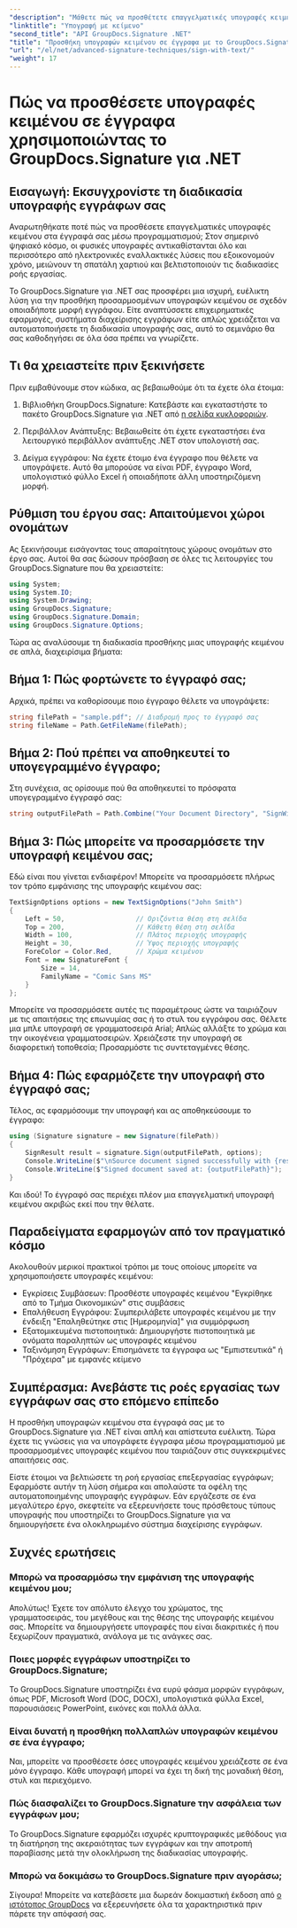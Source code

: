 ```yaml
---
"description": "Μάθετε πώς να προσθέτετε επαγγελματικές υπογραφές κειμένου σε οποιαδήποτε μορφή εγγράφου με το GroupDocs.Signature για .NET. Απλή υλοποίηση με πλήρη παραδείγματα κώδικα."
"linktitle": "Υπογραφή με κείμενο"
"second_title": "API GroupDocs.Signature .NET"
"title": "Προσθήκη υπογραφών κειμένου σε έγγραφα με το GroupDocs.Signature για .NET"
"url": "/el/net/advanced-signature-techniques/sign-with-text/"
"weight": 17
---
```


# Πώς να προσθέσετε υπογραφές κειμένου σε έγγραφα χρησιμοποιώντας το GroupDocs.Signature για .NET

## Εισαγωγή: Εκσυγχρονίστε τη διαδικασία υπογραφής εγγράφων σας

Αναρωτηθήκατε ποτέ πώς να προσθέσετε επαγγελματικές υπογραφές κειμένου στα έγγραφά σας μέσω προγραμματισμού; Στον σημερινό ψηφιακό κόσμο, οι φυσικές υπογραφές αντικαθίστανται όλο και περισσότερο από ηλεκτρονικές εναλλακτικές λύσεις που εξοικονομούν χρόνο, μειώνουν τη σπατάλη χαρτιού και βελτιστοποιούν τις διαδικασίες ροής εργασίας.

Το GroupDocs.Signature για .NET σας προσφέρει μια ισχυρή, ευέλικτη λύση για την προσθήκη προσαρμοσμένων υπογραφών κειμένου σε σχεδόν οποιαδήποτε μορφή εγγράφου. Είτε αναπτύσσετε επιχειρηματικές εφαρμογές, συστήματα διαχείρισης εγγράφων είτε απλώς χρειάζεται να αυτοματοποιήσετε τη διαδικασία υπογραφής σας, αυτό το σεμινάριο θα σας καθοδηγήσει σε όλα όσα πρέπει να γνωρίζετε.

## Τι θα χρειαστείτε πριν ξεκινήσετε

Πριν εμβαθύνουμε στον κώδικα, ας βεβαιωθούμε ότι τα έχετε όλα έτοιμα:

1. Βιβλιοθήκη GroupDocs.Signature: Κατεβάστε και εγκαταστήστε το πακέτο GroupDocs.Signature για .NET από [η σελίδα κυκλοφοριών](https://releases.groupdocs.com/signature/net/).

2. Περιβάλλον Ανάπτυξης: Βεβαιωθείτε ότι έχετε εγκαταστήσει ένα λειτουργικό περιβάλλον ανάπτυξης .NET στον υπολογιστή σας.

3. Δείγμα εγγράφου: Να έχετε έτοιμο ένα έγγραφο που θέλετε να υπογράψετε. Αυτό θα μπορούσε να είναι PDF, έγγραφο Word, υπολογιστικό φύλλο Excel ή οποιαδήποτε άλλη υποστηριζόμενη μορφή.

## Ρύθμιση του έργου σας: Απαιτούμενοι χώροι ονομάτων

Ας ξεκινήσουμε εισάγοντας τους απαραίτητους χώρους ονομάτων στο έργο σας. Αυτοί θα σας δώσουν πρόσβαση σε όλες τις λειτουργίες του GroupDocs.Signature που θα χρειαστείτε:

```csharp
using System;
using System.IO;
using System.Drawing;
using GroupDocs.Signature;
using GroupDocs.Signature.Domain;
using GroupDocs.Signature.Options;
```

Τώρα ας αναλύσουμε τη διαδικασία προσθήκης μιας υπογραφής κειμένου σε απλά, διαχειρίσιμα βήματα:

## Βήμα 1: Πώς φορτώνετε το έγγραφό σας;

Αρχικά, πρέπει να καθορίσουμε ποιο έγγραφο θέλετε να υπογράψετε:

```csharp
string filePath = "sample.pdf"; // Διαδρομή προς το έγγραφό σας
string fileName = Path.GetFileName(filePath);
```

## Βήμα 2: Πού πρέπει να αποθηκευτεί το υπογεγραμμένο έγγραφο;

Στη συνέχεια, ας ορίσουμε πού θα αποθηκευτεί το πρόσφατα υπογεγραμμένο έγγραφό σας:

```csharp
string outputFilePath = Path.Combine("Your Document Directory", "SignWithText", fileName);
```

## Βήμα 3: Πώς μπορείτε να προσαρμόσετε την υπογραφή κειμένου σας;

Εδώ είναι που γίνεται ενδιαφέρον! Μπορείτε να προσαρμόσετε πλήρως τον τρόπο εμφάνισης της υπογραφής κειμένου σας:

```csharp
TextSignOptions options = new TextSignOptions("John Smith")
{
    Left = 50,                  // Οριζόντια θέση στη σελίδα
    Top = 200,                  // Κάθετη θέση στη σελίδα
    Width = 100,                // Πλάτος περιοχής υπογραφής
    Height = 30,                // Ύψος περιοχής υπογραφής
    ForeColor = Color.Red,      // Χρώμα κειμένου
    Font = new SignatureFont { 
        Size = 14, 
        FamilyName = "Comic Sans MS" 
    }
};
```

Μπορείτε να προσαρμόσετε αυτές τις παραμέτρους ώστε να ταιριάζουν με τις απαιτήσεις της επωνυμίας σας ή το στυλ του εγγράφου σας. Θέλετε μια μπλε υπογραφή σε γραμματοσειρά Arial; Απλώς αλλάξτε το χρώμα και την οικογένεια γραμματοσειρών. Χρειάζεστε την υπογραφή σε διαφορετική τοποθεσία; Προσαρμόστε τις συντεταγμένες θέσης.

## Βήμα 4: Πώς εφαρμόζετε την υπογραφή στο έγγραφό σας;

Τέλος, ας εφαρμόσουμε την υπογραφή και ας αποθηκεύσουμε το έγγραφο:

```csharp
using (Signature signature = new Signature(filePath))
{
    SignResult result = signature.Sign(outputFilePath, options);
    Console.WriteLine($"\nSource document signed successfully with {result.Succeeded.Count} signature(s).");
    Console.WriteLine($"Signed document saved at: {outputFilePath}");
}
```

Και ιδού! Το έγγραφό σας περιέχει πλέον μια επαγγελματική υπογραφή κειμένου ακριβώς εκεί που την θέλατε.

## Παραδείγματα εφαρμογών από τον πραγματικό κόσμο

Ακολουθούν μερικοί πρακτικοί τρόποι με τους οποίους μπορείτε να χρησιμοποιήσετε υπογραφές κειμένου:

- Εγκρίσεις Συμβάσεων: Προσθέστε υπογραφές κειμένου "Εγκρίθηκε από το Τμήμα Οικονομικών" στις συμβάσεις
- Επαλήθευση Εγγράφου: Συμπεριλάβετε υπογραφές κειμένου με την ένδειξη "Επαληθεύτηκε στις [Ημερομηνία]" για συμμόρφωση
- Εξατομικευμένα πιστοποιητικά: Δημιουργήστε πιστοποιητικά με ονόματα παραληπτών ως υπογραφές κειμένου
- Ταξινόμηση Εγγράφων: Επισημάνετε τα έγγραφα ως "Εμπιστευτικά" ή "Πρόχειρα" με εμφανές κείμενο

## Συμπέρασμα: Ανεβάστε τις ροές εργασίας των εγγράφων σας στο επόμενο επίπεδο

Η προσθήκη υπογραφών κειμένου στα έγγραφά σας με το GroupDocs.Signature για .NET είναι απλή και απίστευτα ευέλικτη. Τώρα έχετε τις γνώσεις για να υπογράφετε έγγραφα μέσω προγραμματισμού με προσαρμοσμένες υπογραφές κειμένου που ταιριάζουν στις συγκεκριμένες απαιτήσεις σας.

Είστε έτοιμοι να βελτιώσετε τη ροή εργασίας επεξεργασίας εγγράφων; Εφαρμόστε αυτήν τη λύση σήμερα και απολαύστε τα οφέλη της αυτοματοποιημένης υπογραφής εγγράφων. Εάν εργάζεστε σε ένα μεγαλύτερο έργο, σκεφτείτε να εξερευνήσετε τους πρόσθετους τύπους υπογραφής που υποστηρίζει το GroupDocs.Signature για να δημιουργήσετε ένα ολοκληρωμένο σύστημα διαχείρισης εγγράφων.

## Συχνές ερωτήσεις

### Μπορώ να προσαρμόσω την εμφάνιση της υπογραφής κειμένου μου;

Απολύτως! Έχετε τον απόλυτο έλεγχο του χρώματος, της γραμματοσειράς, του μεγέθους και της θέσης της υπογραφής κειμένου σας. Μπορείτε να δημιουργήσετε υπογραφές που είναι διακριτικές ή που ξεχωρίζουν πραγματικά, ανάλογα με τις ανάγκες σας.

### Ποιες μορφές εγγράφων υποστηρίζει το GroupDocs.Signature;

Το GroupDocs.Signature υποστηρίζει ένα ευρύ φάσμα μορφών εγγράφων, όπως PDF, Microsoft Word (DOC, DOCX), υπολογιστικά φύλλα Excel, παρουσιάσεις PowerPoint, εικόνες και πολλά άλλα.

### Είναι δυνατή η προσθήκη πολλαπλών υπογραφών κειμένου σε ένα έγγραφο;

Ναι, μπορείτε να προσθέσετε όσες υπογραφές κειμένου χρειάζεστε σε ένα μόνο έγγραφο. Κάθε υπογραφή μπορεί να έχει τη δική της μοναδική θέση, στυλ και περιεχόμενο.

### Πώς διασφαλίζει το GroupDocs.Signature την ασφάλεια των εγγράφων μου;

Το GroupDocs.Signature εφαρμόζει ισχυρές κρυπτογραφικές μεθόδους για τη διατήρηση της ακεραιότητας των εγγράφων και την αποτροπή παραβίασης μετά την ολοκλήρωση της διαδικασίας υπογραφής.

### Μπορώ να δοκιμάσω το GroupDocs.Signature πριν αγοράσω;

Σίγουρα! Μπορείτε να κατεβάσετε μια δωρεάν δοκιμαστική έκδοση από [ο ιστότοπος GroupDocs](https://releases.groupdocs.com/) να εξερευνήσετε όλα τα χαρακτηριστικά πριν πάρετε την απόφασή σας.
